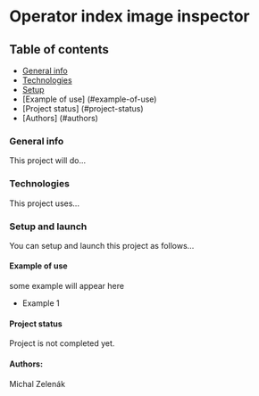 # Operator index image inspector


## Table of contents
* [General info](#general-info)
* [Technologies](#technologies)
* [Setup](#setup)
* [Example of use] (#example-of-use)
* [Project status] (#project-status)
* [Authors] (#authors)

### General info
This project will do...


### Technologies
This project uses...

### Setup and launch
You can setup and launch this project as follows...

#### Example of use
some example will appear here
* Example 1

#### Project status
Project is not completed yet.

#### Authors:
Michal Zelenák

